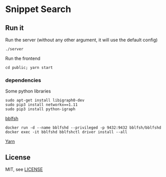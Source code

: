 Snippet Search
====

## Run it
Run the server (without any other argument, it will use the default config)
```
./server
```

Run the frontend
```
cd public; yarn start
```

### dependencies
Some python libraries
```
sudo apt-get install libigraph0-dev
sudo pip3 install networkx==1.11
sudo pip3 install python-igraph
```

[bblfsh](https://doc.bblf.sh)
```
docker run -d --name bblfshd --privileged -p 9432:9432 bblfsh/bblfshd
docker exec -it bblfshd bblfshctl driver install --all
```

[Yarn](https://yarnpkg.com/lang/en/docs/install/)

## License

MIT, see [LICENSE](LICENSE)
